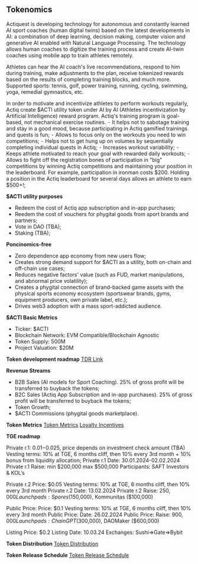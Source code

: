 ## Tokenomics

Actiquest is developing technology for autonomous and constantly learned AI sport coaches (human digital twins) based on the latest developments in AI: a combination of deep learning, decision making, computer vision and generative AI enabled with Natural Language Processing. The technology allows human coaches to digitize the training process and create AI-twin coaches using mobile app to train athletes remotely. 

Athletes can hear the AI coach's live recommendations, respond to him during training, make adjustments to the plan, receive tokenized rewards based on the results of completing training blocks, and much more. Supported sports: tennis, golf, power training, running, cycling, swimming, yoga, remedial gymnastics, etc. 

In order to motivate and incentivize athletes to perform workouts regularly, Actiq create $ACTI utility token under AI by AI (Athletes incentivization by Artificial Intelligence) reward program. Actiq's training program is goal-based, not mechanical exercise routines.
 ⁃ It helps not to sabotage training and stay in a good mood, because participating in Actiq gamified trainings and quests is fun;
 ⁃ Allows to focus only on the workouts you need to win competitions;
 ⁃ Helps not to get hung up on volumes by sequentially completing individual quests in Actiq;
 ⁃ Increases workout variability;
 ⁃ Keeps athlete motivated to reach your goal with rewarded daily workouts;
 ⁃ Allows to fight off the registration bones of participation in "big" competitions by winning Actiq competitions and maintaining your position in the leaderboard. For example, participation in ironman costs $200. Holding a position in the Actiq leaderboard for several days allows an athlete to earn $500+!;

**$ACTI utility purposes**
- Redeem the cost of Actiq app subscription and in-app purchases;
- Reedem the cost of vouchers for phygital goods from sport brands and partners;
- Vote in DAO (TBA);
- Staking (TBA);

**Poncinomics-free**
- Zero dependence app economy from new users flow;
- Creates strong demand support for $ACTI as a utility, both on-chain and off-chain use cases;
- Reduces negative factors' value (such as FUD, market manipulations, and abnormal price volatility);
- Creates a phygital connection of brand-backed game assets with the physical sports economy ecosystem (sportswear brands, gyms, equipment producers, own private label, etc.);
- Drives web3 adoption with a mass sport-addicted audience.

**$ACTI Basic Metrics**
- Ticker: $ACTI
- Blockchain Network: EVM Compatible/Blockchain Agnostic
- Token Supply: 500M
- Project Valuation: $20M

**Token development roadmap**
[TDR Link](https://docs.google.com/spreadsheets/d/1NXFqrQCVYKylyNwHHv0B6VHdFztgz_QxuhIcvVkSCn4/edit?usp=sharing "Token Development Roadmap") 

**Revenue Streams**
- B2B Sales (AI models for Sport Coaching). 25% of gross profit will be transferred to buyback the tokens;
- B2С Sales (Actiq App Subscription and in-app purchases). 25% of gross profit will be transferred to buyback the tokens; 
- Token Growth;
- $ACTI Commissions (phygital goods marketplace).

**Token Metrics**
[Token Metrics](https://docs.google.com/spreadsheets/d/1NXFqrQCVYKylyNwHHv0B6VHdFztgz_QxuhIcvVkSCn4/edit?usp=sharing "Token Metrics") 
[Loyalty Incentives](https://docs.google.com/spreadsheets/d/1NXFqrQCVYKylyNwHHv0B6VHdFztgz_QxuhIcvVkSCn4/edit#gid=2082490343 "Loyalty Incentives") 

**TGE roadmap**

Private r.1: $0.01-$0.025, price depends on investment check amount (TBA)
Vesting terms: 10% at TGE, 6 months cliff,  then 10% every 3rd month + 10% bonus from liquidity allocation;
Private r.1 Date: 30.01.2024-02.02.2024
Private r.1 Raise: min $200,000 max $500,000
Participants: SAFT Investors & KOL’s

Private r.2 Price: $0.05
Vesting terms: 10% at TGE, 6 months cliff,  then 10% every 3rd month
Private r.2 Date: 13.02.2024
Private r.2 Raise: $250,000
Launchpads: Spores ($150,000), Kommunitas ($100,000)

Public Price: Price: $0.1
Vesting terms: 10% at TGE, 6 months cliff,  then 10% every 3rd month
Public Price: Date:  26.02.2024
Public Price: Raise:  $900,000
Launchpads: ChainGPT ($300,000), DAOMaker ($600,000)

Listing Price: $0.2
Listing Date: 10.03.24
Exchanges: Sushi=>Gate=>Bybit

**Token Distribution**
[Token Distribution](https://docs.google.com/spreadsheets/d/1NXFqrQCVYKylyNwHHv0B6VHdFztgz_QxuhIcvVkSCn4/edit#gid=2082490343 "Token Distribution")

**Token Release Schedule**
[Token Release Schedule](https://docs.google.com/spreadsheets/d/1NXFqrQCVYKylyNwHHv0B6VHdFztgz_QxuhIcvVkSCn4/edit#gid=2082490343 "Token Release Schedule")










